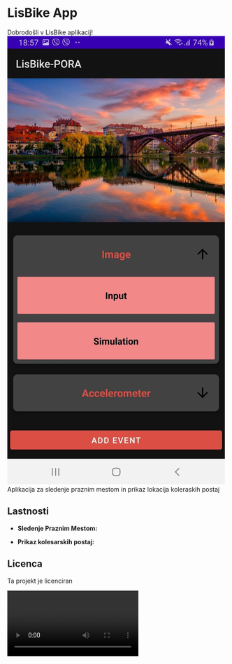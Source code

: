 # LisBike App

Dobrodošli v LisBike aplikacij!
![Slika](https://github.com/LisBike/Platformno_odvisen_razvoj_aplikacij/blob/master/7bbda81b-f068-4114-85ae-c7bdd73f30c6.jpg)
Aplikacija za sledenje praznim mestom in prikaz lokacija koleraskih postaj

## Lastnosti

- **Sledenje Praznim Mestom:**

- **Prikaz kolesarskih postaj:**
  

## Licenca

Ta projekt je licenciran

![Video](https://github.com/LisBike/Razvoj_racunalniskih_iger/blob/master/RRI.mp4)


